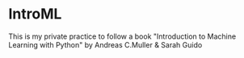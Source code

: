 # IntroML
This is my private practice to follow a book "Introduction to Machine Learning with Python"
by Andreas C.Muller & Sarah Guido

